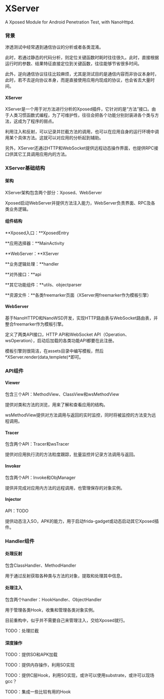 # XServer
A Xposed Module for Android Penetration Test, with NanoHttpd.

### 背景

渗透测试中经常遇到通信协议的分析或者各类混淆。

此时，若通过静态的代码分析，则定位关键函数时耗时往往很久。此时，直接根据运行时的参数、结果特征直接定位到关键函数，往往能够节省很多时间。

此外，逆向通信协议往往比较麻烦，尤其是测试目的是通信内容而非协议本身时，此时，若不去逆向协议本身，而是直接使用应用内现成的协议，也会省去大量时间。

#### XServer

XServer是一个用于对方法进行分析的Xposed插件，它针对的是“方法”接口。由于人类习惯函数式编程，为了可维护性，往往会把各个功能分别封装进各个类与方法，这成为了程序的弱点。

利用注入和反射，可以记录并拦截方法的调用，也可以在应用自身的运行环境中调用某个具体方法。这就可以对应用的分析起到辅助。

另外，XServer还通过HTTP和WebSocket提供远程动态操作界面，也提供RPC接口供其它工具调用应用内的方法。

### XServer基础结构

#### 架构

XServer架构包含两个部分：Xposed、WebServer

Xposed启动WebServer并提供方法注入能力，WebServer负责界面、RPC及各类业务逻辑。

#### 组件结构

**Xposed入口：**XposedEntry

**应用选择器：**MainActivity

**WebServer：**XServer

**业务逻辑处理：**handler

**对外接口：**api

**其它功能组件：**utils、objectparser

**资源文件：**各类freemarker页面（XServer用freemarker作为模板引擎）

#### WebServer

基于NanoHTTPD和NanoWSD开发，实现HTTP路由表与WebSocket路由表，并整合freemarker作为模板引擎。

定义了两类API接口，HTTP API和WebSocket API（Operation、wsOperation），启动后加载的各类功能API都要在此注册。

模板引擎则很简洁，在assets目录中编写模板，然后*XServer.render(data,templete)*即可。

### API组件

#### Viewer

包含三个API：MethodView、ClassView和wsMethodView

提供对类和方法的浏览，用来了解和查看应用的结构。

wsMethodView提供对方法调用与返回的实时监控，同时将被监控的方法变为远程调用。

#### Tracer

包含两个API：Tracer和wsTracer

提供对应用执行流的方法粒度跟踪，批量监控并记录方法调用与返回。

#### Invoker

包含两个API：Invoke和ObjManager

提供并完成对应用内方法的远程调用，也管理保存的对象实例。

#### Injector

API：TODO

提供动态注入SO，APK的能力，用于启动frida-gadget或动态启动其它Xposed插件。

### Handler组件

#### 处理反射

包含ClassHandler、MethodHandler

用于通过反射获取各种类与方法的对象，提取和处理其中信息。

#### 处理注入

包含两个handler：HookHandler、ObjectHandler

用于管理各类Hook，收集和管理各类对象实例。

目前重构中，似乎并不需要自己来管理注入，交给Xposed就行。

TODO：处理拦截

#### 深度操作

TODO：提供SO和APK加载

TODO：提供内存操作，利用SO实现

TODO：提供C层Hook，利用SO实现，或许可以使用substrate，或许可以现场gcc？

TODO：集成一些比较有用的Hook

